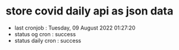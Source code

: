 # store covid daily api as json data

- last cronjob : Tuesday, 09 August 2022 01:27:20
- status og cron : success
- status daily cron : success
      
      